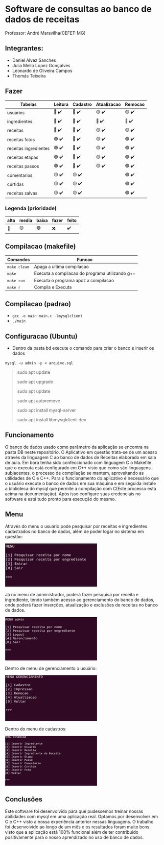 # Software de consultas ao banco de dados de receitas

<p>Professor: André Maravilha(CEFET-MG)</p>

## Integrantes:

- Daniel Alvez Sanches
- Julia Mello Lopez Gonçalves
- Leonardo de Oliveira Campos
- Thomás Teixeira

## Fazer

| Tabelas               | Leitura                            | Cadastro                           | Atualizacao                         | Remocao                            |
| --------------------- | -----------------------------------|----------------------------------- | ----------------------------------- | ---------------------------------- |
| usuarios              | :red_circle: :heavy_check_mark:    | :red_circle: :heavy_check_mark:    | :yellow_circle: :heavy_check_mark:  | :yellow_circle: :heavy_check_mark: |
| ingredientes          | :red_circle: :heavy_check_mark:    | :red_circle: :heavy_check_mark:    | :red_circle: :heavy_check_mark:     | :red_circle: :heavy_check_mark:    |
| receitas              | :red_circle: :heavy_check_mark:    | :red_circle: :heavy_check_mark:    | :yellow_circle: :heavy_check_mark:  | :yellow_circle: :heavy_check_mark: |
| receitas fotos        | :green_circle: :heavy_check_mark:  | :red_circle: :heavy_check_mark:    | :yellow_circle: :heavy_check_mark:  | :green_circle: :heavy_check_mark:  |
| receitas ingredientes | :green_circle: :heavy_check_mark:  | :red_circle: :heavy_check_mark:    | :yellow_circle: :heavy_check_mark:  | :green_circle: :heavy_check_mark:  |
| receitas etapas       | :green_circle: :heavy_check_mark:  | :red_circle: :heavy_check_mark:    | :yellow_circle: :heavy_check_mark:  | :green_circle: :heavy_check_mark:  |
| receitas passos       | :green_circle: :heavy_check_mark:  | :red_circle: :heavy_check_mark:    | :yellow_circle: :heavy_check_mark:  | :green_circle: :heavy_check_mark:  |
| comentarios           | :yellow_circle: :heavy_check_mark: | :yellow_circle: :heavy_check_mark: |                                     | :green_circle: :heavy_check_mark:  |
| curtidas              | :yellow_circle: :heavy_check_mark: | :yellow_circle: :heavy_check_mark: |                                     | :green_circle: :heavy_check_mark:  |
| receitas salvas       | :yellow_circle: :heavy_check_mark: | :yellow_circle: :heavy_check_mark: |                                     | :green_circle: :heavy_check_mark:  |

### Legenda (prioridade)

| alta         | media           | baixa          | fazer | feito              |
| ------------ | --------------- | -------------- | ----- | ------------------ |
| :red_circle: | :yellow_circle: | :green_circle: | :x:   | :heavy_check_mark: |

## Compilacao (makefile)

| Comandos     | Funcao                                                                              |
| ------------ | ----------------------------------------------------------------------------------- |
| `make clean` | Apaga a ultima compilacao
| `make`       | Executa a compilacao do programa utilizando g++ |
| `make run`   | Executa o programa apoz a compilacao                                                |
| `make r`     | Compila e Executa                                                                   |

## Compilacao (padrao)

- `gcc -o main main.c -lmysqlclient`
- `./main`

## Configuracao (Ubuntu)

- Dentro da pasta bd execute o comando para criar o banco e inserir os dados

`mysql -u admin -p < arquivo.sql`

> sudo apt update
>
> sudo apt upgrade
>
> sudo apt update
>
> sudo apt autoremove
>
> sudo apt install mysql-server
>
> sudo apt install libmysqlclient-dev

## Funcionamento

<p>
    O banco de dados usado como parâmetro da aplicação se encontra na pasta DB neste repositório. O Aplicativo em questão trata-se de um acesso através da linguagem C ao banco de dados de Receitas elaborado em sala de aula. Em bora tenha sido confeccionado com linguagem C o Makefile que o executa está configurado em C++ visto que como são linguagens subjacentes, o processo de compilação se mantem, aproveitando as utilidades de C e C++. Para o funcionamento do aplicativo é necessário que o usuário execute o banco de dados em sua máquina e em seguida instale a biblioteca do mysql que permite a compilação com C(Este processo está acima na documentação). Após isso configure suas credenciais no software e está tudo pronto para execução do mesmo.
</p>

## Menu

<p>
Através do menu o usuário pode pesquisar por receitas e ingredientes cadastrados no banco de dados, além de poder logar no sistema em questão:
</p>

<p align = "">
    <img src="https://github.com/danieldiv/banco-de-dados-receita/blob/main/imagens/menu1.jpeg" alt="MYSQL-server" width="300"></img>
</p>

<p>
Já no menu de administrador, poderá fazer pesquisa por receita e ingrediente, tendo também acesso ao gerenciamento do banco de dados, onde poderá fazer inserções, atualização e exclusões de receitas no banco de dados.
</p>

<p align = "">
    <img src="https://github.com/danieldiv/banco-de-dados-receita/blob/main/imagens/menu2.jpeg" alt="MYSQL-server" width="300"></img>
</p>

<p>
Dentro de menu de gerenciamento o usuário:
</p>

<p align = "">
    <img src="https://github.com/danieldiv/banco-de-dados-receita/blob/main/imagens/menu3.jpeg" alt="MYSQL-server" width="300"></img>
</p>

<p>
Dentro do menu de cadastros:
</p>

<p align = "">
    <img src="https://github.com/danieldiv/banco-de-dados-receita/blob/main/imagens/menu4.jpeg" alt="MYSQL-server" width="300"></img>
</p>

## Conclusões

<p>
Este software foi desenvolvido para que pudessemos treinar nossas abilidades com mysql em uma aplicação real. Optamos por desenvolver em C e C++ visto a nossa experiência anterior nessas linguagens. O trabalho foi desenvolvido ao longo de um mês e os resultados foram muito bons visto que a aplicação está 100% funcional além de ter contribuido positivamente para o nosso aprendizado no uso de banco de dados.
</p>
